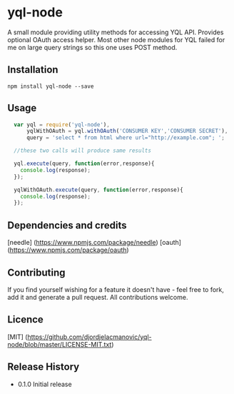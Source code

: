 yql-node
=========

A small module providing utility methods for accessing YQL API. Provides optional OAuth access helper.
Most other node modules for YQL failed for me on large query strings so this one uses POST method.

## Installation

` npm install yql-node --save `

## Usage
```javascript
  var yql = require('yql-node'),
      yqlWithOAuth = yql.withOAuth('CONSUMER KEY','CONSUMER SECRET'),
      query = 'select * from html where url="http://example.com"; ';

  //these two calls will produce same results

  yql.execute(query, function(error,response){
    console.log(response);
  });

  yqlWithOAuth.execute(query, function(error,response){
    console.log(response);
  });
```
## Dependencies and credits

[needle] (https://www.npmjs.com/package/needle)
[oauth]  (https://www.npmjs.com/package/oauth)

## Contributing

If you find yourself wishing for a feature it doesn't have - feel free to fork, add it and generate a pull request.
All contributions welcome.

## Licence

[MIT] (https://github.com/djordjelacmanovic/yql-node/blob/master/LICENSE-MIT.txt)

## Release History

* 0.1.0 Initial release
